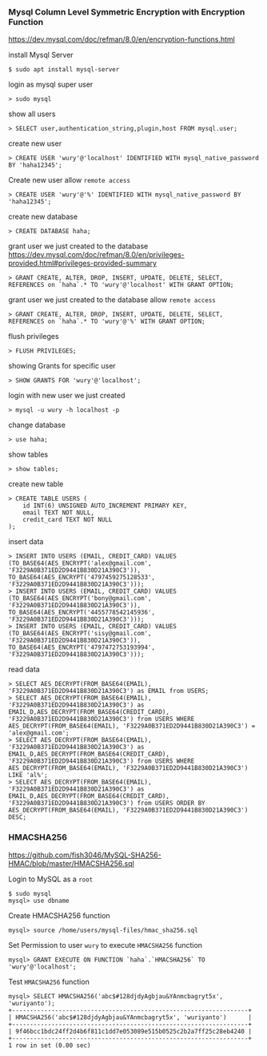 ### Mysql Column Level Symmetric Encryption with Encryption Function

https://dev.mysql.com/doc/refman/8.0/en/encryption-functions.html

install Mysql Server
```shell
$ sudo apt install mysql-server
```

login as mysql super user
```shell
> sudo mysql
```

show all users 
```shell
> SELECT user,authentication_string,plugin,host FROM mysql.user;
```

create new user
```shell
> CREATE USER 'wury'@'localhost' IDENTIFIED WITH mysql_native_password BY 'haha12345';
```

Create new user allow `remote access`
```shell
> CREATE USER 'wury'@'%' IDENTIFIED WITH mysql_native_password BY 'haha12345';
```

create new database
```shell
> CREATE DATABASE haha;
```

grant user we just created to the database
https://dev.mysql.com/doc/refman/8.0/en/privileges-provided.html#privileges-provided-summary
```shell
> GRANT CREATE, ALTER, DROP, INSERT, UPDATE, DELETE, SELECT, REFERENCES on `haha`.* TO 'wury'@'localhost' WITH GRANT OPTION;
```

grant user we just created to the database allow `remote access`
```shell
> GRANT CREATE, ALTER, DROP, INSERT, UPDATE, DELETE, SELECT, REFERENCES on `haha`.* TO 'wury'@'%' WITH GRANT OPTION;
```

flush privileges
```shell
> FLUSH PRIVILEGES;
```

showing Grants for specific user
```shell
> SHOW GRANTS FOR 'wury'@'localhost';
```

login with new user we just created
```shell
> mysql -u wury -h localhost -p
```

change database
```shell
> use haha;
```

show tables
```shell
> show tables;
```

create new table
```shell
> CREATE TABLE USERS (
    id INT(6) UNSIGNED AUTO_INCREMENT PRIMARY KEY,
    email TEXT NOT NULL,
    credit_card TEXT NOT NULL
);
```

insert data
```shell
> INSERT INTO USERS (EMAIL, CREDIT_CARD) VALUES (TO_BASE64(AES_ENCRYPT('alex@gmail.com', 'F3229A0B371ED2D9441B830D21A390C3')), TO_BASE64(AES_ENCRYPT('4797459275128533', 'F3229A0B371ED2D9441B830D21A390C3')));
> INSERT INTO USERS (EMAIL, CREDIT_CARD) VALUES (TO_BASE64(AES_ENCRYPT('bony@gmail.com', 'F3229A0B371ED2D9441B830D21A390C3')), TO_BASE64(AES_ENCRYPT('4455778542145936', 'F3229A0B371ED2D9441B830D21A390C3')));
> INSERT INTO USERS (EMAIL, CREDIT_CARD) VALUES (TO_BASE64(AES_ENCRYPT('sisy@gmail.com', 'F3229A0B371ED2D9441B830D21A390C3')), TO_BASE64(AES_ENCRYPT('4797472753193994', 'F3229A0B371ED2D9441B830D21A390C3')));
```

read data
```shell
> SELECT AES_DECRYPT(FROM_BASE64(EMAIL), 'F3229A0B371ED2D9441B830D21A390C3') as EMAIL from USERS;
> SELECT AES_DECRYPT(FROM_BASE64(EMAIL), 'F3229A0B371ED2D9441B830D21A390C3') as EMAIL_D,AES_DECRYPT(FROM_BASE64(CREDIT_CARD), 'F3229A0B371ED2D9441B830D21A390C3') from USERS WHERE AES_DECRYPT(FROM_BASE64(EMAIL), 'F3229A0B371ED2D9441B830D21A390C3') = 'alex@gmail.com';
> SELECT AES_DECRYPT(FROM_BASE64(EMAIL), 'F3229A0B371ED2D9441B830D21A390C3') as EMAIL_D,AES_DECRYPT(FROM_BASE64(CREDIT_CARD), 'F3229A0B371ED2D9441B830D21A390C3') from USERS WHERE AES_DECRYPT(FROM_BASE64(EMAIL), 'F3229A0B371ED2D9441B830D21A390C3') LIKE 'al%';
> SELECT AES_DECRYPT(FROM_BASE64(EMAIL), 'F3229A0B371ED2D9441B830D21A390C3') as EMAIL_D,AES_DECRYPT(FROM_BASE64(CREDIT_CARD), 'F3229A0B371ED2D9441B830D21A390C3') from USERS ORDER BY AES_DECRYPT(FROM_BASE64(EMAIL), 'F3229A0B371ED2D9441B830D21A390C3') DESC;
```

### HMACSHA256
https://github.com/fish3046/MySQL-SHA256-HMAC/blob/master/HMACSHA256.sql

Login to MySQL as a `root`
```shell
$ sudo mysql
mysql> use dbname
```

Create HMACSHA256 function
```shell
mysql> source /home/users/mysql-files/hmac_sha256.sql
```

Set Permission to user `wury` to execute `HMACSHA256` function
```shell
mysql> GRANT EXECUTE ON FUNCTION `haha`.`HMACSHA256` TO 'wury'@'localhost';
```

Test  `HMACSHA256` function
```shell
mysql> SELECT HMACSHA256('abc$#128djdyAgbjau&YAnmcbagryt5x', 'wuriyanto');
+------------------------------------------------------------------+
| HMACSHA256('abc$#128djdyAgbjau&YAnmcbagryt5x', 'wuriyanto')      |
+------------------------------------------------------------------+
| 9f46bcc1bdc24ff2d4b6f811c1dd7e053089e515b0525c2b2a7ff25c28eb4240 |
+------------------------------------------------------------------+
1 row in set (0.00 sec)

```

